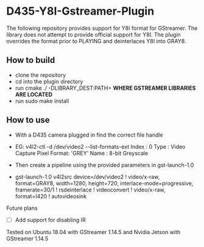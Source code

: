 # D435-Y8I-Gstreamer-Plugin


The following repository provides support for Y8I format for GStreamer. The library does not attempt to provide official support for Y8I. The plugin overrides the format prior to PLAYING and deinterlaces Y8I into GRAY8.


## How to build

- clone the repository
- cd into the plugin directory
- run cmake ./ -DLIBRARY_DEST:PATH= **WHERE GSTREAMER LIBRARIES ARE LOCATED**
- run sudo make install

## How to use

- With a D435 camera plugged in find the correct file handle
- EG: v4l2-ctl -d /dev/video2 --list-formats-ext
      Index       : 0
      Type        : Video Capture
      Pixel Format: 'GREY'
      Name        : 8-bit Greyscale

- Then create a pipeline using the provided parameters in gst-launch-1.0

- gst-launch-1.0 v4l2src device=/dev/video2 ! video/x-raw, format=GRAY8, width=1280, height=720, interlace-mode=progressive, framerate=30/1 ! rsdeinterlace ! videoconvert ! video/x-raw, format=I420 ! autovideosink

Future plans
- [ ] Add support for disabling IR


Tested on Ubuntu 18.04 with GStreamer 1.14.5 and Nvidia Jetson with GStreamer 1.14.5




